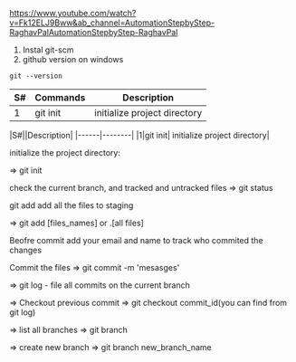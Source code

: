 https://www.youtube.com/watch?v=Fk12ELJ9Bww&ab_channel=AutomationStepbyStep-RaghavPalAutomationStepbyStep-RaghavPal

1. Instal git-scm 
2. github version on windows 

```
git --version
```

| S#  | Commands | Description |
| ------------- | ------------- | ------------- |
| 1  | git init  | initialize project directory |


|S#||Description|
|------|--------|
|1|git init| initialize project directory|

initialize the project directory:

=> git init

check the current branch, and tracked and untracked files
=> git status

git add add all the files to staging

=> git add [files_names] or .[all files]

Beofre commit add your email and name to track who commited the changes

Commit the files
=> git commit -m 'mesasges' 


=> git log - file all commits on the current branch

=> Checkout previous commit => git checkout commit_id(you can find from git log)

=> list all branches => git branch

=> create new branch => git branch new_branch_name









